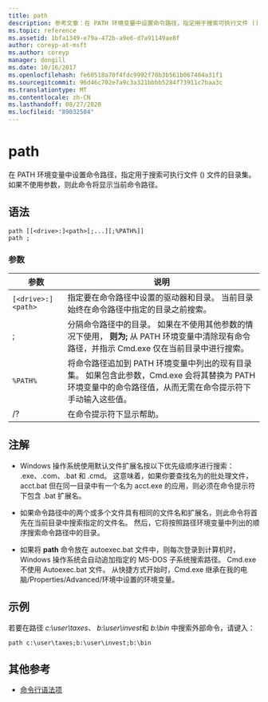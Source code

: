 ```yaml
---
title: path
description: 参考文章：在 PATH 环境变量中设置命令路径，指定用于搜索可执行文件 () 文件的目录集。
ms.topic: reference
ms.assetid: 1bfa1349-e79a-472b-a9e6-d7a91149ae8f
author: coreyp-at-msft
ms.author: coreyp
manager: dongill
ms.date: 10/16/2017
ms.openlocfilehash: fe60518a70f4fdc9992f70b3b561b067404a31f1
ms.sourcegitcommit: 96d46c702e7a9c3a321bbbb5284f73911c7baa3c
ms.translationtype: MT
ms.contentlocale: zh-CN
ms.lasthandoff: 08/27/2020
ms.locfileid: "89032504"
---
```

# <a name="path"></a>path

在 PATH 环境变量中设置命令路径，指定用于搜索可执行文件 () 文件的目录集。 如果不使用参数，则此命令将显示当前命令路径。

## <a name="syntax"></a>语法

```
path [[<drive>:]<path>[;...][;%PATH%]]
path ;
```

### <a name="parameters"></a>参数

| 参数 | 说明 |
|--|--|
| `[<drive>:]<path>` | 指定要在命令路径中设置的驱动器和目录。 当前目录始终在命令路径中指定的目录之前搜索。 |
| ; | 分隔命令路径中的目录。 如果在不使用其他参数的情况下使用， **则为;** 从 PATH 环境变量中清除现有命令路径，并指示 Cmd.exe 仅在当前目录中进行搜索。 |
| `%PATH%` | 将命令路径追加到 PATH 环境变量中列出的现有目录集。 如果包含此参数，Cmd.exe 会将其替换为 PATH 环境变量中的命令路径值，从而无需在命令提示符下手动输入这些值。 |
| /? | 在命令提示符下显示帮助。 |

## <a name="remarks"></a>注解


- Windows 操作系统使用默认文件扩展名按以下优先级顺序进行搜索： .exe、.com、.bat 和 .cmd。 这意味着，如果你要查找名为的批处理文件，acct.bat 但在同一目录中有一个名为 acct.exe 的应用，则必须在命令提示符下包含 .bat 扩展名。

- 如果命令路径中的两个或多个文件具有相同的文件名和扩展名，则此命令将首先在当前目录中搜索指定的文件名。 然后，它将按照路径环境变量中列出的顺序搜索命令路径中的目录。

- 如果将 **path** 命令放在 autoexec.bat 文件中，则每次登录到计算机时，Windows 操作系统会自动追加指定的 MS-DOS 子系统搜索路径。 Cmd.exe 不使用 Autoexec.bat 文件。 从快捷方式开始时，Cmd.exe 继承在我的电脑/Properties/Advanced/环境中设置的环境变量。

## <a name="examples"></a>示例

若要在路径 *c:\user\taxes*、 *b:\user\invest*和 *b:\bin* 中搜索外部命令，请键入：

```
path c:\user\taxes;b:\user\invest;b:\bin
```

## <a name="additional-references"></a>其他参考

- [命令行语法项](command-line-syntax-key.md)
